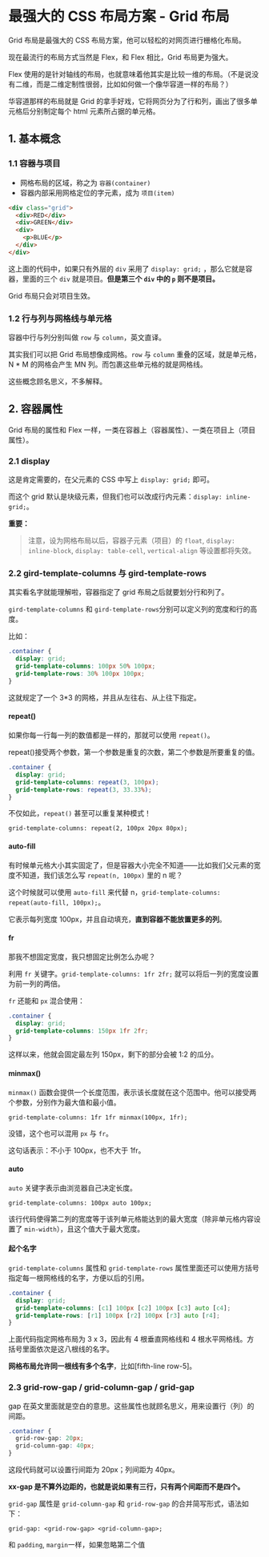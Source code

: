 # 最强大的 CSS 布局方案 - Grid 布局

Grid 布局是最强大的 CSS 布局方案，他可以轻松的对网页进行栅格化布局。

现在最流行的布局方式当然是 Flex，和 Flex 相比，Grid 布局更为强大。

Flex 使用的是针对轴线的布局，也就意味着他其实是比较一维的布局。（不是说没有二维，而是二维定制性很弱，比如如何做一个像华容道一样的布局？）

华容道那样的布局就是 Grid 的拿手好戏，它将网页分为了行和列，画出了很多单元格后分别制定每个 html 元素所占据的单元格。

## 1. 基本概念

### 1.1 容器与项目

- 网格布局的区域，称之为 `容器(container)`
- 容器内部采用网格定位的字元素，成为 `项目(item)`

```HTML
<div class="grid">
  <div>RED</div>
  <div>GREEN</div>
  <div>
    <p>BLUE</p>
  </div>
</div>
```

这上面的代码中，如果只有外层的 `div` 采用了 `display: grid;` ，那么它就是容器，里面的三个 `div` 就是项目。**但是第三个 `div` 中的 `p` 则不是项目。**

Grid 布局只会对项目生效。

### 1.2 行与列与网格线与单元格

容器中行与列分别叫做 `row` 与 `column`，英文直译。

其实我们可以把 Grid 布局想像成网格。`row` 与 `column` 重叠的区域，就是单元格，N \* M 的网格会产生 MN 列。而包裹这些单元格的就是网格线。

这些概念顾名思义，不多解释。

## 2. 容器属性

Grid 布局的属性和 Flex 一样，一类在容器上（容器属性）、一类在项目上（项目属性）。

### 2.1 display

这是肯定需要的，在父元素的 CSS 中写上 `display: grid;` 即可。

而这个 grid 默认是块级元素，但我们也可以改成行内元素：`display: inline-grid;`。

**重要：**

> 注意，设为网格布局以后，容器子元素（项目）的 `float`, `display: inline-block`, `display: table-cell`, `vertical-align` 等设置都将失效。

### 2.2 gird-template-columns 与 gird-template-rows

其实看名字就能理解啦，容器指定了 grid 布局之后就要划分行和列了。

`gird-template-columns` 和 `gird-template-rows`分别可以定义列的宽度和行的高度。

比如：

```CSS
.container {
  display: grid;
  grid-template-columns: 100px 50% 100px;
  grid-template-rows: 30% 100px 100px;
}
```

这就规定了一个 3\*3 的网格，并且从左往右、从上往下指定。

#### repeat()

如果你每一行每一列的数值都是一样的，那就可以使用 `repeat()`。

repeat()接受两个参数，第一个参数是重复的次数，第二个参数是所要重复的值。

```CSS
.container {
  display: grid;
  grid-template-columns: repeat(3, 100px);
  grid-template-rows: repeat(3, 33.33%);
}
```

不仅如此，`repeat()` 甚至可以重复某种模式！

`grid-template-columns: repeat(2, 100px 20px 80px);`

#### auto-fill

有时候单元格大小其实固定了，但是容器大小完全不知道——比如我们父元素的宽度不知道，我们该怎么写 `repeat(n, 100px)` 里的 n 呢？

这个时候就可以使用 `auto-fill` 来代替 n，`grid-template-columns: repeat(auto-fill, 100px);`。

它表示每列宽度 100px，并且自动填充，**直到容器不能放置更多的列**。

#### fr

那我不想固定宽度，我只想固定比例怎么办呢？

利用 `fr` 关键字。`grid-template-columns: 1fr 2fr;` 就可以将后一列的宽度设置为前一列的两倍。

`fr` 还能和 `px` 混合使用：

```CSS
.container {
  display: grid;
  grid-template-columns: 150px 1fr 2fr;
}
```

这样以来，他就会固定最左列 150px，剩下的部分会被 1:2 的瓜分。

#### minmax()

`minmax()` 函数会提供一个长度范围，表示该长度就在这个范围中。他可以接受两个参数，分别作为最大值和最小值。

`grid-template-columns: 1fr 1fr minmax(100px, 1fr);`

没错，这个也可以混用 `px` 与 `fr`。

这句话表示：不小于 100px，也不大于 1fr。

#### auto

`auto` 关键字表示由浏览器自己决定长度。

`grid-template-columns: 100px auto 100px;`

该行代码使得第二列的宽度等于该列单元格能达到的最大宽度（除非单元格内容设置了 `min-width`），且这个值大于最大宽度。

#### 起个名字

`grid-template-columns` 属性和 `grid-template-rows` 属性里面还可以使用方括号指定每一根网格线的名字，方便以后的引用。

```CSS
.container {
  display: grid;
  grid-template-columns: [c1] 100px [c2] 100px [c3] auto [c4];
  grid-template-rows: [r1] 100px [r2] 100px [r3] auto [r4];
}
```

上面代码指定网格布局为 3 x 3，因此有 4 根垂直网格线和 4 根水平网格线。方括号里面依次是这八根线的名字。

**网格布局允许同一根线有多个名字**，比如[fifth-line row-5]。

### 2.3 grid-row-gap / grid-column-gap / grid-gap

gap 在英文里面就是空白的意思。这些属性也就顾名思义，用来设置行（列）的间距。

```CSS
.container {
  grid-row-gap: 20px;
  grid-column-gap: 40px;
}
```

这段代码就可以设置行间距为 20px；列间距为 40px。

**xx-gap 是不算外边距的，也就是说如果有三行，只有两个间距而不是四个。**

`grid-gap` 属性是 `grid-column-gap` 和 `grid-row-gap` 的合并简写形式，语法如下：

`grid-gap: <grid-row-gap> <grid-column-gap>;`

和 `padding`, `margin`一样，如果忽略第二个值
